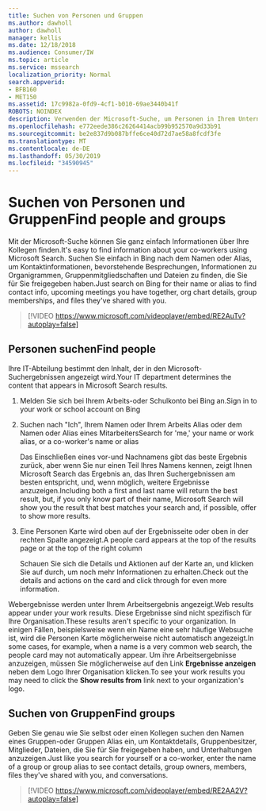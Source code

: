 ```yaml
---
title: Suchen von Personen und Gruppen
ms.author: dawholl
author: dawholl
manager: kellis
ms.date: 12/18/2018
ms.audience: Consumer/IW
ms.topic: article
ms.service: mssearch
localization_priority: Normal
search.appverid:
- BFB160
- MET150
ms.assetid: 17c9982a-0fd9-4cf1-b010-69ae3440b41f
ROBOTS: NOINDEX
description: Verwenden der Microsoft-Suche, um Personen in Ihrem Unternehmen und die Informationen zu finden, die Sie sehen
ms.openlocfilehash: e772eede386c26264414acb99b952570a9d33b91
ms.sourcegitcommit: be2e837d9b087bffe6ce40d72d7ae58a8fcdf3fe
ms.translationtype: MT
ms.contentlocale: de-DE
ms.lasthandoff: 05/30/2019
ms.locfileid: "34590945"
---
```

# <a name="find-people-and-groups"></a><span data-ttu-id="be356-103">Suchen von Personen und Gruppen</span><span class="sxs-lookup"><span data-stu-id="be356-103">Find people and groups</span></span>

<span data-ttu-id="be356-104">Mit der Microsoft-Suche können Sie ganz einfach Informationen über Ihre Kollegen finden.</span><span class="sxs-lookup"><span data-stu-id="be356-104">It's easy to find information about your co-workers using Microsoft Search.</span></span> <span data-ttu-id="be356-105">Suchen Sie einfach in Bing nach dem Namen oder Alias, um Kontaktinformationen, bevorstehende Besprechungen, Informationen zu Organigrammen, Gruppenmitgliedschaften und Dateien zu finden, die Sie für Sie freigegeben haben.</span><span class="sxs-lookup"><span data-stu-id="be356-105">Just search on Bing for their name or alias to find contact info, upcoming meetings you have together, org chart details, group memberships, and files they've shared with you.</span></span>
  
> [!VIDEO https://www.microsoft.com/videoplayer/embed/RE2AuTv?autoplay=false]
  
## <a name="find-people"></a><span data-ttu-id="be356-106">Personen suchen</span><span class="sxs-lookup"><span data-stu-id="be356-106">Find people</span></span>

<span data-ttu-id="be356-107">Ihre IT-Abteilung bestimmt den Inhalt, der in den Microsoft-Suchergebnissen angezeigt wird.</span><span class="sxs-lookup"><span data-stu-id="be356-107">Your IT department determines the content that appears in Microsoft Search results.</span></span>
  
1. <span data-ttu-id="be356-108">Melden Sie sich bei Ihrem Arbeits-oder Schulkonto bei Bing an.</span><span class="sxs-lookup"><span data-stu-id="be356-108">Sign in to your work or school account on Bing</span></span>
    
2. <span data-ttu-id="be356-109">Suchen nach "Ich", Ihrem Namen oder Ihrem Arbeits Alias oder dem Namen oder Alias eines Mitarbeiters</span><span class="sxs-lookup"><span data-stu-id="be356-109">Search for 'me,' your name or work alias, or a co-worker's name or alias</span></span>
    
    <span data-ttu-id="be356-110">Das Einschließen eines vor-und Nachnamens gibt das beste Ergebnis zurück, aber wenn Sie nur einen Teil Ihres Namens kennen, zeigt Ihnen Microsoft Search das Ergebnis an, das Ihren Suchergebnissen am besten entspricht, und, wenn möglich, weitere Ergebnisse anzuzeigen.</span><span class="sxs-lookup"><span data-stu-id="be356-110">Including both a first and last name will return the best result, but, if you only know part of their name, Microsoft Search will show you the result that best matches your search and, if possible, offer to show more results.</span></span>
    
3. <span data-ttu-id="be356-111">Eine Personen Karte wird oben auf der Ergebnisseite oder oben in der rechten Spalte angezeigt.</span><span class="sxs-lookup"><span data-stu-id="be356-111">A people card appears at the top of the results page or at the top of the right column</span></span>
    
    <span data-ttu-id="be356-112">Schauen Sie sich die Details und Aktionen auf der Karte an, und klicken Sie auf durch, um noch mehr Informationen zu erhalten.</span><span class="sxs-lookup"><span data-stu-id="be356-112">Check out the details and actions on the card and click through for even more information.</span></span>
    
<span data-ttu-id="be356-113">Webergebnisse werden unter Ihrem Arbeitsergebnis angezeigt.</span><span class="sxs-lookup"><span data-stu-id="be356-113">Web results appear under your work results.</span></span> <span data-ttu-id="be356-114">Diese Ergebnisse sind nicht spezifisch für Ihre Organisation.</span><span class="sxs-lookup"><span data-stu-id="be356-114">These results aren't specific to your organization.</span></span> <span data-ttu-id="be356-115">In einigen Fällen, beispielsweise wenn ein Name eine sehr häufige Websuche ist, wird die Personen Karte möglicherweise nicht automatisch angezeigt.</span><span class="sxs-lookup"><span data-stu-id="be356-115">In some cases, for example, when a name is a very common web search, the people card may not automatically appear.</span></span> <span data-ttu-id="be356-116">Um ihre Arbeitsergebnisse anzuzeigen, müssen Sie möglicherweise auf den Link **Ergebnisse anzeigen** neben dem Logo Ihrer Organisation klicken.</span><span class="sxs-lookup"><span data-stu-id="be356-116">To see your work results you may need to click the **Show results from** link next to your organization's logo.</span></span> 
  
## <a name="find-groups"></a><span data-ttu-id="be356-117">Suchen von Gruppen</span><span class="sxs-lookup"><span data-stu-id="be356-117">Find groups</span></span>

<span data-ttu-id="be356-118">Geben Sie genau wie Sie selbst oder einen Kollegen suchen den Namen eines Gruppen-oder Gruppen Alias ein, um Kontaktdetails, Gruppenbesitzer, Mitglieder, Dateien, die Sie für Sie freigegeben haben, und Unterhaltungen anzuzeigen.</span><span class="sxs-lookup"><span data-stu-id="be356-118">Just like you search for yourself or a co-worker, enter the name of a group or group alias to see contact details, group owners, members, files they've shared with you, and conversations.</span></span>
  
> [!VIDEO https://www.microsoft.com/videoplayer/embed/RE2AA2V?autoplay=false]
  

  

